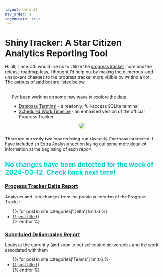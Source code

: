 ```yaml
---
layout: default
nav_order: 1
regenerate: true
---
```


<h1>ShinyTracker: A Star Citizen Analytics Reporting Tool</h1>
<p>Hi all; since CIG would like us to utilize the <a href="https://robertsspaceindustries.com/roadmap/progress-tracker/deliverables" target="_blank">progress tracker</a> more and the release roadmap less, I thought I'd help out by making the numerous (and unspoken) changes to the progress tracker more visible by writing a <a href="https://github.com/ShinyHobo/ec-bot" target="_blank">bot</a>. The outputs of said bot are listed below.</p>
<div style="border: 2px solid white; border-radius: 20px; padding: 1px 20px 10px 20px;">
  <p>I've been working on some new ways to explore the data:</p>
  <ul>
    <li><a href="{{ '/tests/database-browser/#/browser' | relative_url}}" target="_blank">Database Terminal</a> - a readonly, full-access SQLite terminal</li>
    <li><a href="{{ '/tests/database-browser/#/timeline' | relative_url}}" target="_blank">Scheduled Work Timeline</a> - an enhanced version of the official Progress Tracker</li>
  </ul>
  <div style="text-align: center;">
    <a href="{{ '/tests/database-browser/#/timeline' | relative_url}}" target="_blank"><img src="{{ site.url }}/assets/images/timeline.PNG" style="max-height: 160px; box-shadow: 0px 0px 8px #b5e853; border-radius: 10px;"/></a>
  </div>
</div>
<p>There are currently two reports being run biweekly. For those interested, I have included an Extra Analysis section laying out some more detailed information at the beginning of each report.</p>
<div class="posts-list">
  <h2 id="no-changes-disclaimer" style="color: darkturquoise;">No changes have been detected for the week of 2024-03-12. Check back next time!</h2>
  <h2 id="no-changes-disclaimer" style="color: darkturquoise; display: none;">Progress Tracker tasks have not been updated, so no Scheduled Deliverables report has been generated. Check back next time!</h2>
  <div id="deltas" class="posts">
    <h3><a class="category-link" href="{{ '/categories/delta/' | relative_url }}" target="_blank">Progress Tracker Delta Report</a></h3>
    <p class="index-post-desc">Analyzes and lists changes from the previous iteration of the Progress Tracker</p>
    <ul>
      {% for post in site.categories['Delta'] limit:6 %}
        <li>
          <a href="{{ post.url | relative_url }}" target="_blank">{{ post.title }}</a>
        </li>
      {% endfor %}
    </ul>
  </div>
  <div id="teams" class="posts">
    <h3><a class="category-link" href="{{ '/categories/teams/' | relative_url }}" target="_blank">Scheduled Deliverables Report</a></h3>
    <p class="index-post-desc">Looks at the currently (and soon to be) scheduled deliverables and the work associated with them</p>
    <ul>
      {% for post in site.categories['Teams'] limit:6 %}
        <li>
          <a href="{{ post.url | relative_url }}" target="_blank">{{ post.title }}</a>
        </li>
      {% endfor %}
    </ul>
  </div>
</div>
